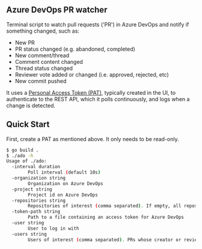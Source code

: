 ## Azure DevOps PR watcher

Terminal script to watch pull requests ('PR') in Azure DevOps and notify if something changed, such as:
- New PR
- PR status changed (e.g. abandoned, completed)
- New comment/thread
- Comment content changed
- Thread status changed
- Reviewer vote added or changed (i.e. approved, rejected, etc)
- New commit pushed

It uses a [Personal Access Token (PAT)](https://learn.microsoft.com/en-us/azure/devops/organizations/accounts/use-personal-access-tokens-to-authenticate?toc=%2Fazure%2Fdevops%2Forganizations%2Fsecurity%2Ftoc.json&view=azure-devops&tabs=Windows), typically created in the UI, to authenticate to the REST API, which it polls continuously, and logs when a change is detected.


## Quick Start

First, create a PAT as mentioned above. It only needs to be read-only.

```sh
$ go build .
$ ./ado -h
Usage of ./ado:
  -interval duration
    	Poll interval (default 10s)
  -organization string
    	Organization on Azure DevOps
  -project string
    	Project id on Azure DevOps
  -repositories string
    	Repositories of interest (comma separated). If empty, all repositories will be watched.
  -token-path string
    	Path to a file containing an access token for Azure DevOps
  -user string
    	User to log in with
  -users string
    	Users of interest (comma separated). PRs whose creator or reviewers match at least one of those will be shown. If empty, all PRs will be watched.
```
